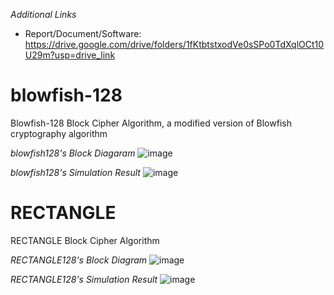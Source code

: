 _Additional Links_
- Report/Document/Software: https://drive.google.com/drive/folders/1fKtbtstxodVe0sSPo0TdXqlOCt10U29m?usp=drive_link

# blowfish-128
Blowfish-128 Block Cipher Algorithm, a modified version of Blowfish cryptography algorithm

_blowfish128's Block Diagaram_
![image](https://github.com/user-attachments/assets/b8de3b68-d3e9-48a5-a01d-2f4eb533ec5c)

_blowfish128's Simulation Result_
![image](https://github.com/user-attachments/assets/aade6d24-287e-495f-b3ee-0cc0a23aae14)

# RECTANGLE
RECTANGLE Block Cipher Algorithm

_RECTANGLE128's Block Diagram_
![image](https://github.com/user-attachments/assets/24104ee7-419b-4525-a470-60dd1463ca75)

_RECTANGLE128's Simulation Result_
![image](https://github.com/user-attachments/assets/8dbc82b4-543b-45bd-991d-845e8ed41cd9)
